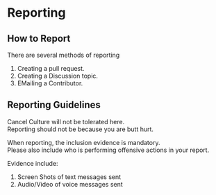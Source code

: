 # Reporting
## How to Report
There are several methods of reporting
1. Creating a pull request.
2. Creating a Discussion topic.
3. EMailing a Contributor.

## Reporting Guidelines
Cancel Culture will not be tolerated here.  
Reporting should not be because you are butt hurt.  

When reporting, the inclusion evidence is mandatory.  
Please also include who is performing offensive actions in your report.  

Evidence include:
1. Screen Shots of text messages sent
2. Audio/Video of voice messages sent